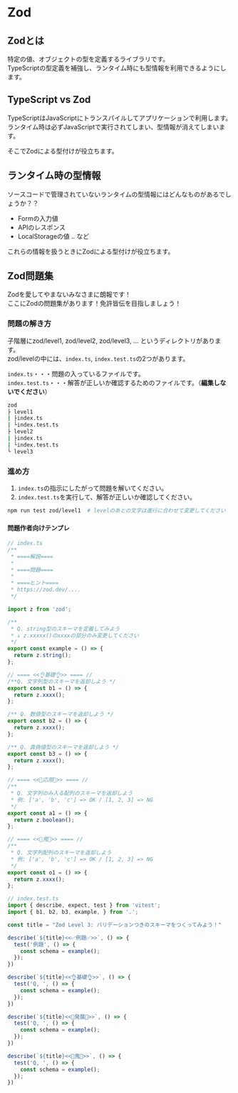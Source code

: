 # Zod

## Zodとは

特定の値、オブジェクトの型を定義するライブラリです。  
TypeScriptの型定義を補強し、ランタイム時にも型情報を利用できるようにします。

## TypeScript vs Zod

TypeScriptはJavaScriptにトランスパイルしてアプリケーションで利用します。  
ランタイム時は必ずJavaScriptで実行されてしまい、型情報が消えてしまいます。  

そこでZodによる型付けが役立ちます。

## ランタイム時の型情報

ソースコードで管理されていないランタイムの型情報にはどんなものがあるでしょうか？？  

- Formの入力値
- APIのレスポンス
- LocalStorageの値 .. など

これらの情報を扱うときにZodによる型付けが役立ちます。

## Zod問題集

Zodを愛してやまないみなさまに朗報です！  
ここにZodの問題集があります！免許皆伝を目指しましょう！

### 問題の解き方

子階層にzod/level1, zod/level2, zod/level3, ... というディレクトリがあります。  
zod/levelの中には、`index.ts`, `index.test.ts`の2つがあります。

`index.ts`・・・問題の入っているファイルです。  
`index.test.ts`・・・解答が正しいか確認するためのファイルです。（**編集しないでください**）

```bash
zod
├ level1
| ├index.ts
| └index.test.ts
├ level2
| ├index.ts
| └index.test.ts
└ level3
```

### 進め方

1. `index.ts`の指示にしたがって問題を解いてください。
2. `index.test.ts`を実行して、解答が正しいか確認してください。

```bash
npm run test zod/level1  # levelのあとの文字は進行に合わせて変更してください
```

#### 問題作者向けテンプレ

``` ts
// index.ts
/**
 * ====解説====
 *
 * ====問題====
 *
 * ====ヒント====
 * https://zod.dev/....
 */

import z from 'zod';

/**
 * Q. string型のスキーマを定義してみよう
 * ↓ z.xxxxx()のxxxxの部分のみ変更してください
 */
export const example = () => {
  return z.string();
};

// ==== <<👌基礎👌>> ==== //
/**Q. 文字列型のスキーマを返却しよう */
export const b1 = () => {
  return z.xxxx();
};

/** Q. 数値型のスキーマを返却しよう */
export const b2 = () => {
  return z.xxxx();
};

/** Q. 真偽値型のスキーマを返却しよう */
export const b3 = () => {
  return z.xxxx();
};

// ==== <<🤯応用🤯>> ==== //
/**
 * Q. 文字列のみ入る配列のスキーマを返却しよう
 * 例: ['a', 'b', 'c'] => OK / [1, 2, 3] => NG
 */
export const a1 = () => {
  return z.boolean();
};

// ==== <<👹鬼👹>> ==== //
/**
 * Q. 文字列配列のスキーマを返却しよう
 * 例: ['a', 'b', 'c'] => OK / [1, 2, 3] => NG
 */
export const o1 = () => {
  return z.xxxx();
};

// index.test.ts
import { describe, expect, test } from 'vitest';
import { b1, b2, b3, example, } from '.';

const title = "Zod Level 3: バリデーションつきのスキーマをつくってみよう！"

describe(`${title}<<✅例題✅>>`, () => {
  test('例題', () => {
    const schema = example();
  });
})

describe(`${title}<<👌基礎👌>>`, () => {
  test('Q, ', () => {
    const schema = example();
  });
})

describe(`${title}<<🤯発展🤯>>`, () => {
  test('Q, ', () => {
    const schema = example();
  });
})

describe(`${title}<<👹鬼👹>>`, () => {
  test('Q, ', () => {
    const schema = example();
  });
})
```
